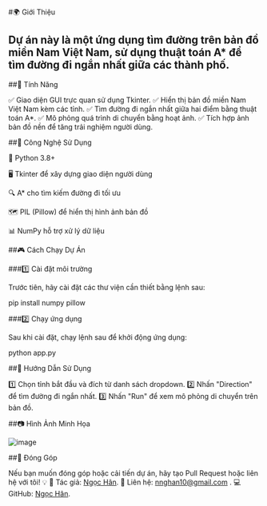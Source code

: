 #🌍 Giới Thiệu

Dự án này là một ứng dụng tìm đường trên bản đồ miền Nam Việt Nam, sử dụng thuật toán A* để tìm đường đi ngắn nhất giữa các thành phố.
---

##📌 Tính Năng

✅ Giao diện GUI trực quan sử dụng Tkinter.
✅ Hiển thị bản đồ miền Nam Việt Nam kèm các tỉnh.
✅ Tìm đường đi ngắn nhất giữa hai điểm bằng thuật toán A*.
✅ Mô phỏng quá trình di chuyển bằng hoạt ảnh.
✅ Tích hợp ảnh bản đồ nền để tăng trải nghiệm người dùng.

##📜 Công Nghệ Sử Dụng

  🐍 Python 3.8+
  
  🖥️ Tkinter để xây dựng giao diện người dùng
  
  🔍 A* cho tìm kiếm đường đi tối ưu
  
  🗺️ PIL (Pillow) để hiển thị hình ảnh bản đồ
  
  📊 NumPy hỗ trợ xử lý dữ liệu

##🎮 Cách Chạy Dự Án

  ###1️⃣ Cài đặt môi trường

Trước tiên, hãy cài đặt các thư viện cần thiết bằng lệnh sau:

pip install numpy pillow

  ###2️⃣ Chạy ứng dụng

Sau khi cài đặt, chạy lệnh sau để khởi động ứng dụng:

python app.py

##📌 Hướng Dẫn Sử Dụng

1️⃣ Chọn tỉnh bắt đầu và đích từ danh sách dropdown.
2️⃣ Nhấn "Direction" để tìm đường đi ngắn nhất.
3️⃣ Nhấn "Run" để xem mô phỏng di chuyển trên bản đồ.

##📷 Hình Ảnh Minh Họa

![image](https://github.com/user-attachments/assets/3fe66b49-0cf4-4f41-9cf3-aeab21393cbd)


##🤝 Đóng Góp

Nếu bạn muốn đóng góp hoặc cải tiến dự án, hãy tạo Pull Request hoặc liên hệ với tôi! 💡
📌 Tác giả: [Ngọc Hân](https://github.com/HanNguyenLA).
📧 Liên hệ: nnghan10@gmail.com .
💻 GitHub: [Ngọc Hân](https://github.com/HanNguyenLA).
